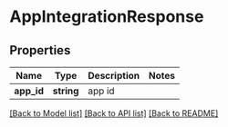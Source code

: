 # AppIntegrationResponse

## Properties
Name | Type | Description | Notes
------------ | ------------- | ------------- | -------------
**app_id** | **string** | app id | 

[[Back to Model list]](../README.md#documentation-for-models) [[Back to API list]](../README.md#documentation-for-api-endpoints) [[Back to README]](../README.md)

